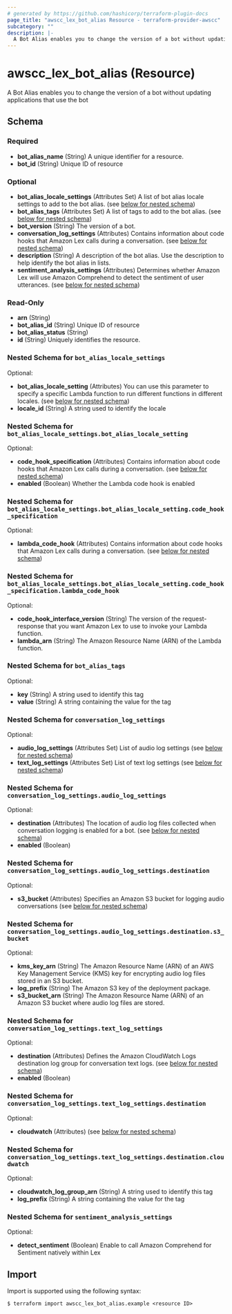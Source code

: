 ```yaml
---
# generated by https://github.com/hashicorp/terraform-plugin-docs
page_title: "awscc_lex_bot_alias Resource - terraform-provider-awscc"
subcategory: ""
description: |-
  A Bot Alias enables you to change the version of a bot without updating applications that use the bot
---
```


# awscc_lex_bot_alias (Resource)

A Bot Alias enables you to change the version of a bot without updating applications that use the bot



<!-- schema generated by tfplugindocs -->
## Schema

### Required

- **bot_alias_name** (String) A unique identifier for a resource.
- **bot_id** (String) Unique ID of resource

### Optional

- **bot_alias_locale_settings** (Attributes Set) A list of bot alias locale settings to add to the bot alias. (see [below for nested schema](#nestedatt--bot_alias_locale_settings))
- **bot_alias_tags** (Attributes Set) A list of tags to add to the bot alias. (see [below for nested schema](#nestedatt--bot_alias_tags))
- **bot_version** (String) The version of a bot.
- **conversation_log_settings** (Attributes) Contains information about code hooks that Amazon Lex calls during a conversation. (see [below for nested schema](#nestedatt--conversation_log_settings))
- **description** (String) A description of the bot alias. Use the description to help identify the bot alias in lists.
- **sentiment_analysis_settings** (Attributes) Determines whether Amazon Lex will use Amazon Comprehend to detect the sentiment of user utterances. (see [below for nested schema](#nestedatt--sentiment_analysis_settings))

### Read-Only

- **arn** (String)
- **bot_alias_id** (String) Unique ID of resource
- **bot_alias_status** (String)
- **id** (String) Uniquely identifies the resource.

<a id="nestedatt--bot_alias_locale_settings"></a>
### Nested Schema for `bot_alias_locale_settings`

Optional:

- **bot_alias_locale_setting** (Attributes) You can use this parameter to specify a specific Lambda function to run different functions in different locales. (see [below for nested schema](#nestedatt--bot_alias_locale_settings--bot_alias_locale_setting))
- **locale_id** (String) A string used to identify the locale

<a id="nestedatt--bot_alias_locale_settings--bot_alias_locale_setting"></a>
### Nested Schema for `bot_alias_locale_settings.bot_alias_locale_setting`

Optional:

- **code_hook_specification** (Attributes) Contains information about code hooks that Amazon Lex calls during a conversation. (see [below for nested schema](#nestedatt--bot_alias_locale_settings--bot_alias_locale_setting--code_hook_specification))
- **enabled** (Boolean) Whether the Lambda code hook is enabled

<a id="nestedatt--bot_alias_locale_settings--bot_alias_locale_setting--code_hook_specification"></a>
### Nested Schema for `bot_alias_locale_settings.bot_alias_locale_setting.code_hook_specification`

Optional:

- **lambda_code_hook** (Attributes) Contains information about code hooks that Amazon Lex calls during a conversation. (see [below for nested schema](#nestedatt--bot_alias_locale_settings--bot_alias_locale_setting--code_hook_specification--lambda_code_hook))

<a id="nestedatt--bot_alias_locale_settings--bot_alias_locale_setting--code_hook_specification--lambda_code_hook"></a>
### Nested Schema for `bot_alias_locale_settings.bot_alias_locale_setting.code_hook_specification.lambda_code_hook`

Optional:

- **code_hook_interface_version** (String) The version of the request-response that you want Amazon Lex to use to invoke your Lambda function.
- **lambda_arn** (String) The Amazon Resource Name (ARN) of the Lambda function.





<a id="nestedatt--bot_alias_tags"></a>
### Nested Schema for `bot_alias_tags`

Optional:

- **key** (String) A string used to identify this tag
- **value** (String) A string containing the value for the tag


<a id="nestedatt--conversation_log_settings"></a>
### Nested Schema for `conversation_log_settings`

Optional:

- **audio_log_settings** (Attributes Set) List of audio log settings (see [below for nested schema](#nestedatt--conversation_log_settings--audio_log_settings))
- **text_log_settings** (Attributes Set) List of text log settings (see [below for nested schema](#nestedatt--conversation_log_settings--text_log_settings))

<a id="nestedatt--conversation_log_settings--audio_log_settings"></a>
### Nested Schema for `conversation_log_settings.audio_log_settings`

Optional:

- **destination** (Attributes) The location of audio log files collected when conversation logging is enabled for a bot. (see [below for nested schema](#nestedatt--conversation_log_settings--audio_log_settings--destination))
- **enabled** (Boolean)

<a id="nestedatt--conversation_log_settings--audio_log_settings--destination"></a>
### Nested Schema for `conversation_log_settings.audio_log_settings.destination`

Optional:

- **s3_bucket** (Attributes) Specifies an Amazon S3 bucket for logging audio conversations (see [below for nested schema](#nestedatt--conversation_log_settings--audio_log_settings--destination--s3_bucket))

<a id="nestedatt--conversation_log_settings--audio_log_settings--destination--s3_bucket"></a>
### Nested Schema for `conversation_log_settings.audio_log_settings.destination.s3_bucket`

Optional:

- **kms_key_arn** (String) The Amazon Resource Name (ARN) of an AWS Key Management Service (KMS) key for encrypting audio log files stored in an S3 bucket.
- **log_prefix** (String) The Amazon S3 key of the deployment package.
- **s3_bucket_arn** (String) The Amazon Resource Name (ARN) of an Amazon S3 bucket where audio log files are stored.




<a id="nestedatt--conversation_log_settings--text_log_settings"></a>
### Nested Schema for `conversation_log_settings.text_log_settings`

Optional:

- **destination** (Attributes) Defines the Amazon CloudWatch Logs destination log group for conversation text logs. (see [below for nested schema](#nestedatt--conversation_log_settings--text_log_settings--destination))
- **enabled** (Boolean)

<a id="nestedatt--conversation_log_settings--text_log_settings--destination"></a>
### Nested Schema for `conversation_log_settings.text_log_settings.destination`

Optional:

- **cloudwatch** (Attributes) (see [below for nested schema](#nestedatt--conversation_log_settings--text_log_settings--destination--cloudwatch))

<a id="nestedatt--conversation_log_settings--text_log_settings--destination--cloudwatch"></a>
### Nested Schema for `conversation_log_settings.text_log_settings.destination.cloudwatch`

Optional:

- **cloudwatch_log_group_arn** (String) A string used to identify this tag
- **log_prefix** (String) A string containing the value for the tag





<a id="nestedatt--sentiment_analysis_settings"></a>
### Nested Schema for `sentiment_analysis_settings`

Optional:

- **detect_sentiment** (Boolean) Enable to call Amazon Comprehend for Sentiment natively within Lex

## Import

Import is supported using the following syntax:

```shell
$ terraform import awscc_lex_bot_alias.example <resource ID>
```
